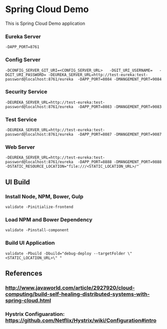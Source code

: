 # Spring Cloud Demo

This is Spring Cloud Demo application

### Eureka Server
      
    -DAPP_PORT=8761
       
### Config Server
      
    -DCONFIG_SERVER_GIT_URI=<CONFIG_SERVER_URL>   -DGIT_URI_USERNAME=   -DGIT_URI_PASSWORD= -DEUREKA_SERVER_URL=http://test-eureka:test-password@localhost:8761/eureka  -DAPP_PORT=8084 -DMANGEMENT_PORT=9084
       
### Security Service
      
    -DEUREKA_SERVER_URL=http://test-eureka:test-password@localhost:8761/eureka  -DAPP_PORT=8083 -DMANGEMENT_PORT=9083
       
### Test Service
      
    -DEUREKA_SERVER_URL=http://test-eureka:test-password@localhost:8761/eureka  -DAPP_PORT=8087 -DMANGEMENT_PORT=9087
       
### Web Server
      
    -DEUREKA_SERVER_URL=http://test-eureka:test-password@localhost:8761/eureka  -DAPP_PORT=8888 -DMANGEMENT_PORT=9888  -DSTATIC_RESOURCE_LOCATION="file:///<STATIC_LOCATION_URL>/"
    

## UI Build
   
### Install Node, NPM, Bower, Gulp
  
    validate -Pinitialize-frontend

### Load NPM and Bower Dependency
  
    validate -Pinstall-component
  
### Build UI Application
  
    validate -Pbuild -Dbuild="debug-deploy --targetFolder \"<STATIC_LOCATION_URL>\" "
    
    
## References
### http://www.javaworld.com/article/2927920/cloud-computing/build-self-healing-distributed-systems-with-spring-cloud.html
### Hystrix Configuaration: https://github.com/Netflix/Hystrix/wiki/Configuration#intro
